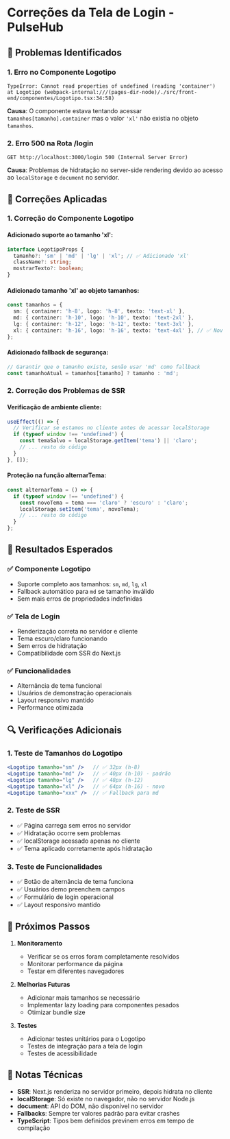 # Correções da Tela de Login - PulseHub

## 🐛 Problemas Identificados

### 1. **Erro no Componente Logotipo**
```
TypeError: Cannot read properties of undefined (reading 'container')
at Logotipo (webpack-internal:///(pages-dir-node)/./src/front-end/componentes/Logotipo.tsx:34:58)
```

**Causa**: O componente estava tentando acessar `tamanhos[tamanho].container` mas o valor `'xl'` não existia no objeto `tamanhos`.

### 2. **Erro 500 na Rota /login**
```
GET http://localhost:3000/login 500 (Internal Server Error)
```

**Causa**: Problemas de hidratação no server-side rendering devido ao acesso ao `localStorage` e `document` no servidor.

## 🔧 Correções Aplicadas

### 1. **Correção do Componente Logotipo**

#### Adicionado suporte ao tamanho 'xl':
```typescript
interface LogotipoProps {
  tamanho?: 'sm' | 'md' | 'lg' | 'xl'; // ✅ Adicionado 'xl'
  className?: string;
  mostrarTexto?: boolean;
}
```

#### Adicionado tamanho 'xl' ao objeto tamanhos:
```typescript
const tamanhos = {
  sm: { container: 'h-8', logo: 'h-8', texto: 'text-xl' },
  md: { container: 'h-10', logo: 'h-10', texto: 'text-2xl' },
  lg: { container: 'h-12', logo: 'h-12', texto: 'text-3xl' },
  xl: { container: 'h-16', logo: 'h-16', texto: 'text-4xl' }, // ✅ Novo
};
```

#### Adicionado fallback de segurança:
```typescript
// Garantir que o tamanho existe, senão usar 'md' como fallback
const tamanhoAtual = tamanhos[tamanho] ? tamanho : 'md';
```

### 2. **Correção dos Problemas de SSR**

#### Verificação de ambiente cliente:
```javascript
useEffect(() => {
  // Verificar se estamos no cliente antes de acessar localStorage
  if (typeof window !== 'undefined') {
    const temaSalvo = localStorage.getItem('tema') || 'claro';
    // ... resto do código
  }
}, []);
```

#### Proteção na função alternarTema:
```javascript
const alternarTema = () => {
  if (typeof window !== 'undefined') {
    const novoTema = tema === 'claro' ? 'escuro' : 'claro';
    localStorage.setItem('tema', novoTema);
    // ... resto do código
  }
};
```

## 🎯 Resultados Esperados

### ✅ Componente Logotipo
- Suporte completo aos tamanhos: `sm`, `md`, `lg`, `xl`
- Fallback automático para `md` se tamanho inválido
- Sem mais erros de propriedades indefinidas

### ✅ Tela de Login
- Renderização correta no servidor e cliente
- Tema escuro/claro funcionando
- Sem erros de hidratação
- Compatibilidade com SSR do Next.js

### ✅ Funcionalidades
- Alternância de tema funcional
- Usuários de demonstração operacionais
- Layout responsivo mantido
- Performance otimizada

## 🔍 Verificações Adicionais

### 1. **Teste de Tamanhos do Logotipo**
```jsx
<Logotipo tamanho="sm" />   // ✅ 32px (h-8)
<Logotipo tamanho="md" />   // ✅ 40px (h-10) - padrão
<Logotipo tamanho="lg" />   // ✅ 48px (h-12)
<Logotipo tamanho="xl" />   // ✅ 64px (h-16) - novo
<Logotipo tamanho="xxx" />  // ✅ Fallback para md
```

### 2. **Teste de SSR**
- ✅ Página carrega sem erros no servidor
- ✅ Hidratação ocorre sem problemas
- ✅ localStorage acessado apenas no cliente
- ✅ Tema aplicado corretamente após hidratação

### 3. **Teste de Funcionalidades**
- ✅ Botão de alternância de tema funciona
- ✅ Usuários demo preenchem campos
- ✅ Formulário de login operacional
- ✅ Layout responsivo mantido

## 🚀 Próximos Passos

1. **Monitoramento**
   - Verificar se os erros foram completamente resolvidos
   - Monitorar performance da página
   - Testar em diferentes navegadores

2. **Melhorias Futuras**
   - Adicionar mais tamanhos se necessário
   - Implementar lazy loading para componentes pesados
   - Otimizar bundle size

3. **Testes**
   - Adicionar testes unitários para o Logotipo
   - Testes de integração para a tela de login
   - Testes de acessibilidade

## 📝 Notas Técnicas

- **SSR**: Next.js renderiza no servidor primeiro, depois hidrata no cliente
- **localStorage**: Só existe no navegador, não no servidor Node.js
- **document**: API do DOM, não disponível no servidor
- **Fallbacks**: Sempre ter valores padrão para evitar crashes
- **TypeScript**: Tipos bem definidos previnem erros em tempo de compilação